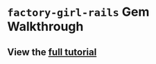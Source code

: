 # `factory-girl-rails` Gem Walkthrough

## View the [full tutorial](http://rails.devcamp.com/trails/ruby-gem-walkthroughs/campsites/testing-gems/guides/factory-girl-rails)